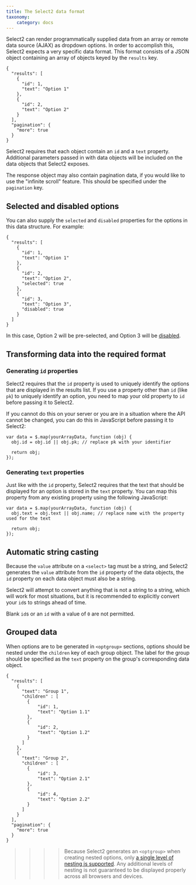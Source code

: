 ```yaml
---
title: The Select2 data format
taxonomy:
    category: docs
---
```


Select2 can render programmatically supplied data from an array or remote data source (AJAX) as dropdown options.  In order to accomplish this, Select2 expects a very specific data format.  This format consists of a JSON object containing an array of objects keyed by the `results` key.

```
{
  "results": [
    {
      "id": 1,
      "text": "Option 1"
    },
    {
      "id": 2,
      "text": "Option 2"
    }
  ],
  "pagination": {
    "more": true
  }
}
```

Select2 requires that each object contain an `id` and a `text` property.  Additional parameters passed in with data objects will be included on the data objects that Select2 exposes.

The response object may also contain pagination data, if you would like to use the "infinite scroll" feature.  This should be specified under the `pagination` key.

## Selected and disabled options

You can also supply the `selected` and `disabled` properties for the options in this data structure.  For example:

```
{
  "results": [
    {
      "id": 1,
      "text": "Option 1"
    },
    {
      "id": 2,
      "text": "Option 2",
      "selected": true
    },
    {
      "id": 3,
      "text": "Option 3",
      "disabled": true
    }
  ]
}
```

In this case, Option 2 will be pre-selected, and Option 3 will be [disabled](/options#disabling-options).

## Transforming data into the required format

### Generating `id` properties

Select2 requires that the `id` property is used to uniquely identify the options that are displayed in the results list. If you use a property other than `id` (like `pk`) to uniquely identify an option, you need to map your old property to `id` before passing it to Select2.

If you cannot do this on your server or you are in a situation where the API cannot be changed, you can do this in JavaScript before passing it to Select2:

```
var data = $.map(yourArrayData, function (obj) {
  obj.id = obj.id || obj.pk; // replace pk with your identifier

  return obj;
});
```

### Generating `text` properties

Just like with the `id` property, Select2 requires that the text that should be displayed for an option is stored in the `text` property. You can map this property from any existing property using the following JavaScript:

```
var data = $.map(yourArrayData, function (obj) {
  obj.text = obj.text || obj.name; // replace name with the property used for the text

  return obj;
});
```

## Automatic string casting

Because the `value` attribute on a `<select>` tag must be a string, and Select2 generates the `value` attribute from the `id` property of the data objects, the `id` property on each data object must also be a string.

Select2 will attempt to convert anything that is not a string to a string, which will work for most situations, but it is recommended to explicitly convert your `id`s to strings ahead of time.

Blank `id`s or an `id` with a value of `0` are not permitted.

## Grouped data

When options are to be generated in `<optgroup>` sections, options should be nested under the `children` key of each group object.  The label for the group should be specified as the `text` property on the group's corresponding data object.

```
{
  "results": [
    { 
      "text": "Group 1", 
      "children" : [
        {
            "id": 1,
            "text": "Option 1.1"
        },
        {
            "id": 2,
            "text": "Option 1.2"
        }
      ]
    },
    { 
      "text": "Group 2", 
      "children" : [
        {
            "id": 3,
            "text": "Option 2.1"
        },
        {
            "id": 4,
            "text": "Option 2.2"
        }
      ]
    }
  ],
  "pagination": {
    "more": true
  }
}
```

>>>> Because Select2 generates an `<optgroup>` when creating nested options, only [a single level of nesting is supported](/options#dropdown-option-groups). Any additional levels of nesting is not guaranteed to be displayed properly across all browsers and devices.
